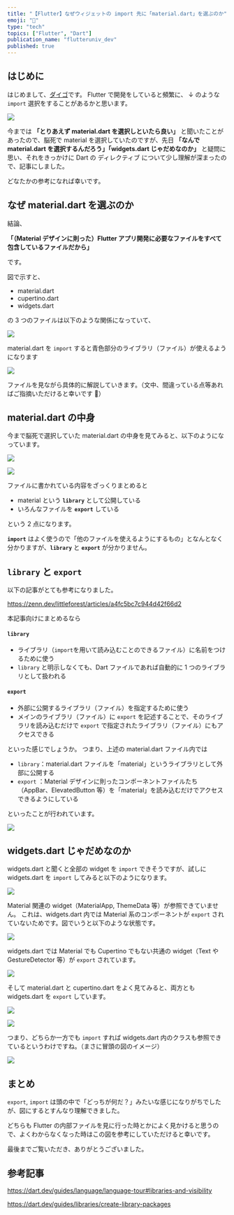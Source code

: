 ```yaml
---
title: "【Flutter】なぜウィジェットの import 先に「material.dart」を選ぶのか"
emoji: "🤔"
type: "tech"
topics: ["Flutter", "Dart"]
publication_name: "flutteruniv_dev"
published: true
---
```


## はじめに

はじめまして、[ダイゴ](https://twitter.com/mamushi_journey)です。
Flutter で開発をしていると頻繁に、 ↓ のような `import` 選択をすることがあるかと思います。

![](https://storage.googleapis.com/zenn-user-upload/929f3197209c-20221018.png)

今までは **「とりあえず material.dart を選択しといたら良い」** と聞いたことがあったので、脳死で material を選択していたのですが、先日 **「なんで material.dart を選択するんだろう」「widgets.dart じゃだめなのか」** と疑問に思い、それをきっかけに Dart の ディレクティブ について少し理解が深まったので、記事にしました。

どなたかの参考になれば幸いです。

## なぜ material.dart を選ぶのか

結論、

**「（Material デザインに則った）Flutter アプリ開発に必要なファイルをすべて包含しているファイルだから」**

です。

図で示すと、

- material.dart
- cupertino.dart
- widgets.dart

の 3 つのファイルは以下のような関係になっていて、

![](https://storage.googleapis.com/zenn-user-upload/e0fe4498e9df-20221020.png)

material.dart を `import` すると青色部分のライブラリ（ファイル）が使えるようになります

![](https://storage.googleapis.com/zenn-user-upload/a8d1cca994a9-20221020.png)

ファイルを見ながら具体的に解説していきます。（文中、間違っている点等あればご指摘いただけると幸いです 🙏）

## material.dart の中身

今まで脳死で選択していた material.dart の中身を見てみると、以下のようになっています。

![](https://storage.googleapis.com/zenn-user-upload/2de7ee891a0e-20221018.png)

![](https://storage.googleapis.com/zenn-user-upload/f27a54523c09-20221018.png)

ファイルに書かれている内容をざっくりまとめると

- material という **`library`** として公開している
- いろんなファイルを **`export`** している

という 2 点になります。

**`import`** はよく使うので「他のファイルを使えるようにするもの」となんとなく分かりますが、**`library`** と **`export`** が分かりません。

## `library` と `export`

以下の記事がとても参考になりました。

https://zenn.dev/littleforest/articles/a4fc5bc7c944d42f66d2

本記事向けにまとめるなら

#### `library`

- ライブラリ（`import`を用いて読み込むことのできるファイル）に名前をつけるために使う
- `library` と明示しなくても、Dart ファイルであれば自動的に 1 つのライブラリとして扱われる

#### `export`

- 外部に公開するライブラリ（ファイル）を指定するために使う
- メインのライブラリ（ファイル）に `export` を記述することで、そのライブラリを読み込むだけで `export` で指定されたライブラリ（ファイル）にもアクセスできる

といった感じでしょうか。
つまり、上述の material.dart ファイル内では

- `library`：material.dart ファイルを「material」というライブラリとして外部に公開する
- `export` ：Material デザインに則ったコンポーネントファイルたち（AppBar、ElevatedButton 等）を「material」を読み込むだけでアクセスできるようにしている

といったことが行われています。

![](https://storage.googleapis.com/zenn-user-upload/3f44e8146964-20221019.png)

## widgets.dart じゃだめなのか

widgets.dart と聞くと全部の widget を `import` できそうですが、試しに widgets.dart を `import` してみると以下のようになります。

![](https://storage.googleapis.com/zenn-user-upload/3941e7c93b3a-20221019.png)

Material 関連の widget（MaterialApp, ThemeData 等）が参照できていません。
これは、widgets.dart 内では Material 系のコンポーネントが `export` されていないためです。図でいうと以下のような状態です。

![](https://storage.googleapis.com/zenn-user-upload/c58c7624a719-20221020.png)

widgets.dart では Material でも Cupertino でもない共通の widget（Text や GestureDetector 等）が `export` されています。

![](https://storage.googleapis.com/zenn-user-upload/eb9a9379e624-20221019.png)

そして material.dart と cupertino.dart をよく見てみると、両方とも widgets.dart を `export` しています。

![](https://storage.googleapis.com/zenn-user-upload/ac4657923adf-20221020.png)

![](https://storage.googleapis.com/zenn-user-upload/167134ff1844-20221020.png)

つまり、どちらか一方でも `import` すれば widgets.dart 内のクラスも参照できているというわけですね。（まさに冒頭の図のイメージ）

![](https://storage.googleapis.com/zenn-user-upload/a8d1cca994a9-20221020.png)

## まとめ

`export`, `import` は頭の中で「どっちが何だ？」みたいな感じになりがちでしたが、図にするとすんなり理解できました。

どちらも Flutter の内部ファイルを見に行った時とかによく見かけると思うので、よくわからなくなった時はこの図を参考にしていただけると幸いです。

最後までご覧いただき、ありがとうございました。

## 参考記事

https://dart.dev/guides/language/language-tour#libraries-and-visibility

https://dart.dev/guides/libraries/create-library-packages
